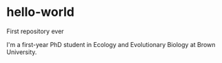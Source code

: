 # hello-world
First repository ever 

I'm a first-year PhD student in Ecology and Evolutionary Biology at Brown University. 
